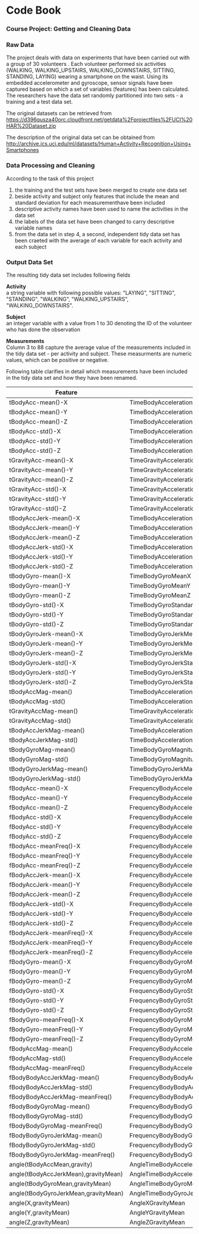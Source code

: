 # Code Book  
### Course Project: Getting and Cleaning Data  
  
### Raw Data

The project deals with data on experiments that have been carried out with a group of 30 volunteers . Each volunteer performed six activities (WALKING, WALKING_UPSTAIRS, WALKING_DOWNSTAIRS, SITTING, STANDING, LAYING) wearing a smartphone on the waist. Using its embedded accelerometer and gyroscope, sensor signals have been captured based on which a set of variables (features) has been calculated. The researchers have the data set randomly partitioned into two sets - a training and a test data set.

The original datasets can be retrieved from   
https://d396qusza40orc.cloudfront.net/getdata%2Fprojectfiles%2FUCI%20HAR%20Dataset.zip 

The description of the original data set can be obtained from  
http://archive.ics.uci.edu/ml/datasets/Human+Activity+Recognition+Using+Smartphones  

### Data Processing and Cleaning

According to the task of this project  
1. the training and the test sets have been merged to create one data set  
2. beside activity and subject only features that include the mean and standard deviation for each measurementhave been included   
3. descriptive activity names have been used to name the activities in the data set  
4. the labels of the data set have been changed to carry descriptive variable names   
5. from the data set in step 4, a second, independent tidy data set has been craeted with the average of each variable for each activity and each subject  

### Output Data Set
  
The resulting tidy data set includes following fields
 
**Activity**  
a string variable with following possible values: "LAYING", "SITTING", "STANDING", "WALKING", "WALKING_UPSTAIRS", "WALKING_DOWNSTAIRS".


**Subject**  
an integer variable with a value from 1 to 30 denoting the ID of the volunteer who has done the observation  
  
**Measurements**  
Column 3 to 88 capture the average value of the measurements included in the tidy data set - per activity and subject. These measurments are numeric values, which can be positive or negative.

Following table clarifies in detail which measurements have been included in the tidy data set and how they have been renamed.


Feature  |  Feature_Corrected
-------------------  |  ----------------------------
tBodyAcc-mean()-X  |	TimeBodyAccelerationMeanX
tBodyAcc-mean()-Y	|	TimeBodyAccelerationMeanY
tBodyAcc-mean()-Z	|	TimeBodyAccelerationMeanZ
tBodyAcc-std()-X	|	TimeBodyAccelerationStandardDeviationX
tBodyAcc-std()-Y	|	TimeBodyAccelerationStandardDeviationY
tBodyAcc-std()-Z	|	TimeBodyAccelerationStandardDeviationZ
tGravityAcc-mean()-X	|	TimeGravityAccelerationMeanX
tGravityAcc-mean()-Y	|	TimeGravityAccelerationMeanY
tGravityAcc-mean()-Z	|	TimeGravityAccelerationMeanZ
tGravityAcc-std()-X	|	TimeGravityAccelerationStandardDeviationX
tGravityAcc-std()-Y	|	TimeGravityAccelerationStandardDeviationY
tGravityAcc-std()-Z	|	TimeGravityAccelerationStandardDeviationZ
tBodyAccJerk-mean()-X	|	TimeBodyAccelerationJerkMeanX
tBodyAccJerk-mean()-Y	|	TimeBodyAccelerationJerkMeanY
tBodyAccJerk-mean()-Z	|	TimeBodyAccelerationJerkMeanZ
tBodyAccJerk-std()-X	|	TimeBodyAccelerationJerkStandardDeviationX
tBodyAccJerk-std()-Y	|	TimeBodyAccelerationJerkStandardDeviationY
tBodyAccJerk-std()-Z	|	TimeBodyAccelerationJerkStandardDeviationZ
tBodyGyro-mean()-X	|	TimeBodyGyroMeanX
tBodyGyro-mean()-Y	|	TimeBodyGyroMeanY
tBodyGyro-mean()-Z	|	TimeBodyGyroMeanZ
tBodyGyro-std()-X	|	TimeBodyGyroStandardDeviationX
tBodyGyro-std()-Y	|	TimeBodyGyroStandardDeviationY
tBodyGyro-std()-Z	|	TimeBodyGyroStandardDeviationZ
tBodyGyroJerk-mean()-X	|	TimeBodyGyroJerkMeanX
tBodyGyroJerk-mean()-Y	|	TimeBodyGyroJerkMeanY
tBodyGyroJerk-mean()-Z	|	TimeBodyGyroJerkMeanZ
tBodyGyroJerk-std()-X	|	TimeBodyGyroJerkStandardDeviationX
tBodyGyroJerk-std()-Y	|	TimeBodyGyroJerkStandardDeviationY
tBodyGyroJerk-std()-Z	|	TimeBodyGyroJerkStandardDeviationZ
tBodyAccMag-mean()	|	TimeBodyAccelerationMagnitudeMean
tBodyAccMag-std()	|	TimeBodyAccelerationMagnitudeStandardDeviation
tGravityAccMag-mean()	|	TimeGravityAccelerationMagnitudeMean
tGravityAccMag-std()	|	TimeGravityAccelerationMagnitudeStandardDeviation
tBodyAccJerkMag-mean()	|	TimeBodyAccelerationJerkMagnitudeMean
tBodyAccJerkMag-std()	|	TimeBodyAccelerationJerkMagnitudeStandardDeviation
tBodyGyroMag-mean()	|	TimeBodyGyroMagnitudeMean
tBodyGyroMag-std()	|	TimeBodyGyroMagnitudeStandardDeviation
tBodyGyroJerkMag-mean()	|	TimeBodyGyroJerkMagnitudeMean
tBodyGyroJerkMag-std()	|	TimeBodyGyroJerkMagnitudeStandardDeviation
fBodyAcc-mean()-X	|	FrequencyBodyAccelerationMeanX
fBodyAcc-mean()-Y	|	FrequencyBodyAccelerationMeanY
fBodyAcc-mean()-Z	|	FrequencyBodyAccelerationMeanZ
fBodyAcc-std()-X	|	FrequencyBodyAccelerationStandardDeviationX
fBodyAcc-std()-Y	|	FrequencyBodyAccelerationStandardDeviationY
fBodyAcc-std()-Z	|	FrequencyBodyAccelerationStandardDeviationZ
fBodyAcc-meanFreq()-X	|	FrequencyBodyAccelerationMeanFrequencyX
fBodyAcc-meanFreq()-Y	|	FrequencyBodyAccelerationMeanFrequencyY
fBodyAcc-meanFreq()-Z	|	FrequencyBodyAccelerationMeanFrequencyZ
fBodyAccJerk-mean()-X	|	FrequencyBodyAccelerationJerkMeanX
fBodyAccJerk-mean()-Y	|	FrequencyBodyAccelerationJerkMeanY
fBodyAccJerk-mean()-Z	|	FrequencyBodyAccelerationJerkMeanZ
fBodyAccJerk-std()-X	|	FrequencyBodyAccelerationJerkStandardDeviationX
fBodyAccJerk-std()-Y	|	FrequencyBodyAccelerationJerkStandardDeviationY
fBodyAccJerk-std()-Z	|	FrequencyBodyAccelerationJerkStandardDeviationZ
fBodyAccJerk-meanFreq()-X	|	FrequencyBodyAccelerationJerkMeanFrequencyX
fBodyAccJerk-meanFreq()-Y	|	FrequencyBodyAccelerationJerkMeanFrequencyY
fBodyAccJerk-meanFreq()-Z	|	FrequencyBodyAccelerationJerkMeanFrequencyZ
fBodyGyro-mean()-X	|	FrequencyBodyGyroMeanX
fBodyGyro-mean()-Y	|	FrequencyBodyGyroMeanY
fBodyGyro-mean()-Z	|	FrequencyBodyGyroMeanZ
fBodyGyro-std()-X	|	FrequencyBodyGyroStandardDeviationX
fBodyGyro-std()-Y	|	FrequencyBodyGyroStandardDeviationY
fBodyGyro-std()-Z	|	FrequencyBodyGyroStandardDeviationZ
fBodyGyro-meanFreq()-X	|	FrequencyBodyGyroMeanFrequencyX
fBodyGyro-meanFreq()-Y	|	FrequencyBodyGyroMeanFrequencyY
fBodyGyro-meanFreq()-Z	|	FrequencyBodyGyroMeanFrequencyZ
fBodyAccMag-mean()	|	FrequencyBodyAccelerationMagnitudeMean
fBodyAccMag-std()	|	FrequencyBodyAccelerationMagnitudeStandardDeviation
fBodyAccMag-meanFreq()	|	FrequencyBodyAccelerationMagnitudeMeanFrequency
fBodyBodyAccJerkMag-mean()	|	FrequencyBodyBodyAccelerationJerkMagnitudeMean
fBodyBodyAccJerkMag-std()	|	FrequencyBodyBodyAccelerationJerkMagnitudeStandardDeviation
fBodyBodyAccJerkMag-meanFreq()	|	FrequencyBodyBodyAccelerationJerkMagnitudeMeanFrequency
fBodyBodyGyroMag-mean()	|	FrequencyBodyBodyGyroMagnitudeMean
fBodyBodyGyroMag-std()	|	FrequencyBodyBodyGyroMagnitudeStandardDeviation
fBodyBodyGyroMag-meanFreq()	|	FrequencyBodyBodyGyroMagnitudeMeanFrequency
fBodyBodyGyroJerkMag-mean()	|	FrequencyBodyBodyGyroJerkMagnitudeMean
fBodyBodyGyroJerkMag-std()	|	FrequencyBodyBodyGyroJerkMagnitudeStandardDeviation
fBodyBodyGyroJerkMag-meanFreq()	|	FrequencyBodyBodyGyroJerkMagnitudeMeanFrequency
angle(tBodyAccMean,gravity)	|	AngleTimeBodyAccelerationMeanGravity
angle(tBodyAccJerkMean),gravityMean)	|	AngleTimeBodyAccelerationJerkMeanGravityMean
angle(tBodyGyroMean,gravityMean)	|	AngleTimeBodyGyroMeanGravityMean
angle(tBodyGyroJerkMean,gravityMean)	|	AngleTimeBodyGyroJerkMeanGravityMean
angle(X,gravityMean)	|	AngleXGravityMean
angle(Y,gravityMean)	|	AngleYGravityMean
angle(Z,gravityMean)	|	AngleZGravityMean